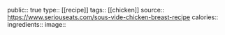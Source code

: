 public:: true
type:: [[recipe]]
tags:: [[chicken]]
source:: https://www.seriouseats.com/sous-vide-chicken-breast-recipe
calories:: 
ingredients::
image::
